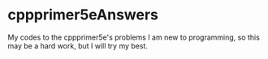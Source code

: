 # cppprimer5eAnswers
My codes to the cppprimer5e's problems
I am new to programming, so this may be a hard work, but I will try my best.
